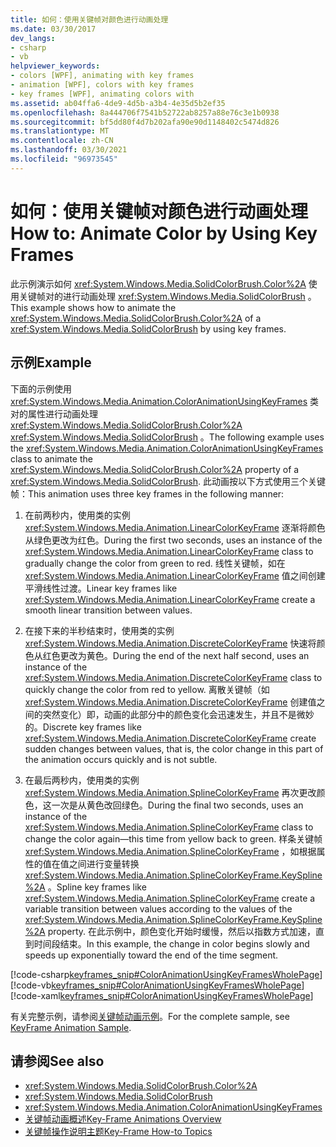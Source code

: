 ```yaml
---
title: 如何：使用关键帧对颜色进行动画处理
ms.date: 03/30/2017
dev_langs:
- csharp
- vb
helpviewer_keywords:
- colors [WPF], animating with key frames
- animation [WPF], colors with key frames
- key frames [WPF], animating colors with
ms.assetid: ab04ffa6-4de9-4d5b-a3b4-4e35d5b2ef35
ms.openlocfilehash: 8a444706f7541b52722ab8257a88e76c3e1b0938
ms.sourcegitcommit: bf5dd80f4d7b202afa90e90d1148402c5474d826
ms.translationtype: MT
ms.contentlocale: zh-CN
ms.lasthandoff: 03/30/2021
ms.locfileid: "96973545"
---
```

# <a name="how-to-animate-color-by-using-key-frames"></a><span data-ttu-id="4269c-102">如何：使用关键帧对颜色进行动画处理</span><span class="sxs-lookup"><span data-stu-id="4269c-102">How to: Animate Color by Using Key Frames</span></span>
<span data-ttu-id="4269c-103">此示例演示如何 <xref:System.Windows.Media.SolidColorBrush.Color%2A> 使用关键帧对的进行动画处理 <xref:System.Windows.Media.SolidColorBrush> 。</span><span class="sxs-lookup"><span data-stu-id="4269c-103">This example shows how to animate the <xref:System.Windows.Media.SolidColorBrush.Color%2A> of a <xref:System.Windows.Media.SolidColorBrush> by using key frames.</span></span>  
  
## <a name="example"></a><span data-ttu-id="4269c-104">示例</span><span class="sxs-lookup"><span data-stu-id="4269c-104">Example</span></span>  
 <span data-ttu-id="4269c-105">下面的示例使用 <xref:System.Windows.Media.Animation.ColorAnimationUsingKeyFrames> 类对的属性进行动画处理 <xref:System.Windows.Media.SolidColorBrush.Color%2A> <xref:System.Windows.Media.SolidColorBrush> 。</span><span class="sxs-lookup"><span data-stu-id="4269c-105">The following example uses the <xref:System.Windows.Media.Animation.ColorAnimationUsingKeyFrames> class to animate the <xref:System.Windows.Media.SolidColorBrush.Color%2A> property of a <xref:System.Windows.Media.SolidColorBrush>.</span></span> <span data-ttu-id="4269c-106">此动画按以下方式使用三个关键帧：</span><span class="sxs-lookup"><span data-stu-id="4269c-106">This animation uses three key frames in the following manner:</span></span>  
  
1. <span data-ttu-id="4269c-107">在前两秒内，使用类的实例 <xref:System.Windows.Media.Animation.LinearColorKeyFrame> 逐渐将颜色从绿色更改为红色。</span><span class="sxs-lookup"><span data-stu-id="4269c-107">During the first two seconds, uses an instance of the <xref:System.Windows.Media.Animation.LinearColorKeyFrame> class to gradually change the color from green to red.</span></span> <span data-ttu-id="4269c-108">线性关键帧，如在 <xref:System.Windows.Media.Animation.LinearColorKeyFrame> 值之间创建平滑线性过渡。</span><span class="sxs-lookup"><span data-stu-id="4269c-108">Linear key frames like <xref:System.Windows.Media.Animation.LinearColorKeyFrame> create a smooth linear transition between values.</span></span>  
  
2. <span data-ttu-id="4269c-109">在接下来的半秒结束时，使用类的实例 <xref:System.Windows.Media.Animation.DiscreteColorKeyFrame> 快速将颜色从红色更改为黄色。</span><span class="sxs-lookup"><span data-stu-id="4269c-109">During the end of the next half second, uses an instance of the <xref:System.Windows.Media.Animation.DiscreteColorKeyFrame> class to quickly change the color from red to yellow.</span></span> <span data-ttu-id="4269c-110">离散关键帧（如 <xref:System.Windows.Media.Animation.DiscreteColorKeyFrame> 创建值之间的突然变化）即，动画的此部分中的颜色变化会迅速发生，并且不是微妙的。</span><span class="sxs-lookup"><span data-stu-id="4269c-110">Discrete key frames like <xref:System.Windows.Media.Animation.DiscreteColorKeyFrame> create sudden changes between values, that is, the color change in this part of the animation occurs quickly and is not subtle.</span></span>  
  
3. <span data-ttu-id="4269c-111">在最后两秒内，使用类的实例 <xref:System.Windows.Media.Animation.SplineColorKeyFrame> 再次更改颜色，这一次是从黄色改回绿色。</span><span class="sxs-lookup"><span data-stu-id="4269c-111">During the final two seconds, uses an instance of the <xref:System.Windows.Media.Animation.SplineColorKeyFrame> class to change the color again—this time from yellow back to green.</span></span> <span data-ttu-id="4269c-112">样条关键帧 <xref:System.Windows.Media.Animation.SplineColorKeyFrame> ，如根据属性的值在值之间进行变量转换 <xref:System.Windows.Media.Animation.SplineColorKeyFrame.KeySpline%2A> 。</span><span class="sxs-lookup"><span data-stu-id="4269c-112">Spline key frames like <xref:System.Windows.Media.Animation.SplineColorKeyFrame> create a variable transition between values according to the values of the <xref:System.Windows.Media.Animation.SplineColorKeyFrame.KeySpline%2A> property.</span></span> <span data-ttu-id="4269c-113">在此示例中，颜色变化开始时缓慢，然后以指数方式加速，直到时间段结束。</span><span class="sxs-lookup"><span data-stu-id="4269c-113">In this example, the change in color begins slowly and speeds up exponentially toward the end of the time segment.</span></span>  
  
 [!code-csharp[keyframes_snip#ColorAnimationUsingKeyFramesWholePage](~/samples/snippets/csharp/VS_Snippets_Wpf/keyframes_snip/CSharp/ColorAnimationUsingKeyFramesExample.cs#coloranimationusingkeyframeswholepage)]
 [!code-vb[keyframes_snip#ColorAnimationUsingKeyFramesWholePage](~/samples/snippets/visualbasic/VS_Snippets_Wpf/keyframes_snip/visualbasic/coloranimationusingkeyframesexample.vb#coloranimationusingkeyframeswholepage)]
 [!code-xaml[keyframes_snip#ColorAnimationUsingKeyFramesWholePage](~/samples/snippets/xaml/VS_Snippets_Wpf/keyframes_snip/XAML/ColorAnimationUsingKeyFramesExample.xaml#coloranimationusingkeyframeswholepage)]  
  
 <span data-ttu-id="4269c-114">有关完整示例，请参阅[关键帧动画示例](https://github.com/microsoft/WPF-Samples/tree/master/Animation/KeyFrameAnimation)。</span><span class="sxs-lookup"><span data-stu-id="4269c-114">For the complete sample, see [KeyFrame Animation Sample](https://github.com/microsoft/WPF-Samples/tree/master/Animation/KeyFrameAnimation).</span></span>  
  
## <a name="see-also"></a><span data-ttu-id="4269c-115">请参阅</span><span class="sxs-lookup"><span data-stu-id="4269c-115">See also</span></span>

- <xref:System.Windows.Media.SolidColorBrush.Color%2A>
- <xref:System.Windows.Media.SolidColorBrush>
- <xref:System.Windows.Media.Animation.ColorAnimationUsingKeyFrames>
- [<span data-ttu-id="4269c-116">关键帧动画概述</span><span class="sxs-lookup"><span data-stu-id="4269c-116">Key-Frame Animations Overview</span></span>](key-frame-animations-overview.md)
- [<span data-ttu-id="4269c-117">关键帧操作说明主题</span><span class="sxs-lookup"><span data-stu-id="4269c-117">Key-Frame How-to Topics</span></span>](key-frame-animation-how-to-topics.md)

